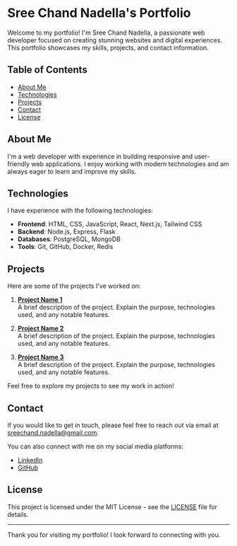 # Sree Chand Nadella's Portfolio

Welcome to my portfolio! I'm Sree Chand Nadella, a passionate web developer focused on creating stunning websites and digital experiences. This portfolio showcases my skills, projects, and contact information.

## Table of Contents

- [About Me](#about-me)
- [Technologies](#technologies)
- [Projects](#projects)
- [Contact](#contact)
- [License](#license)

## About Me

I'm a web developer with experience in building responsive and user-friendly web applications. I enjoy working with modern technologies and am always eager to learn and improve my skills.

## Technologies

I have experience with the following technologies:

- **Frontend**: HTML, CSS, JavaScript, React, Next.js, Tailwind CSS
- **Backend**: Node.js, Express, Flask
- **Databases**: PostgreSQL, MongoDB
- **Tools**: Git, GitHub, Docker, Redis

## Projects

Here are some of the projects I've worked on:

1. **[Project Name 1](#)**  
   A brief description of the project. Explain the purpose, technologies used, and any notable features.

2. **[Project Name 2](#)**  
   A brief description of the project. Explain the purpose, technologies used, and any notable features.

3. **[Project Name 3](#)**  
   A brief description of the project. Explain the purpose, technologies used, and any notable features.

Feel free to explore my projects to see my work in action!

## Contact

If you would like to get in touch, please feel free to reach out via email at [sreechand.nadella@gmail.com](mailto:sreechand.nadella@gmail.com).

You can also connect with me on my social media platforms:

- [LinkedIn](https://www.linkedin.com/in/yourprofile)
- [GitHub](https://github.com/Balaji91221)

## License

This project is licensed under the MIT License - see the [LICENSE](LICENSE) file for details.

---

Thank you for visiting my portfolio! I look forward to connecting with you.
